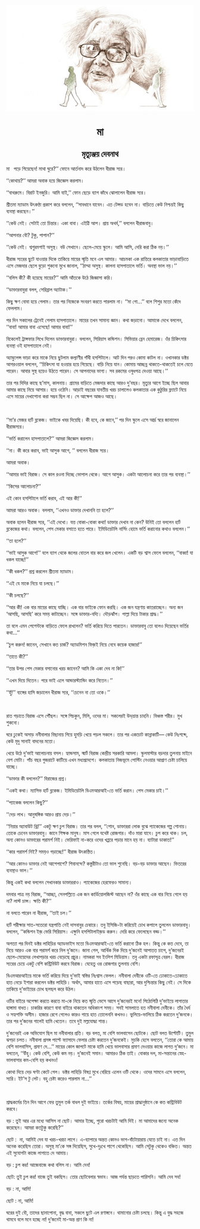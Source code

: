 <div align=center> <img src="./../../metadata/images/rabibasariya/মা.jpg" align="center" ></div>
<h1 align=center>মা</h1>
<h2 align=center>মৃত্যুঞ্জয় দেবনাথ</h2>
<div><p>&#x9AE;&#x9BE; &#x2002;&#x9AA;&#x9DC;&#x9C7; &#x997;&#x9BF;&#x9DF;&#x9C7;&#x99B;&#x9C7;&#x9A8;! &#x9AE;&#x9BE;&#x9A5;&#x9BE; &#x998;&#x9C1;&#x9B0;&#x9C7;?&#x2019;&#x2019; &#x9AB;&#x9CB;&#x9A8;&#x9C7; &#x986;&#x9B0;&#x9CD;&#x9A4;&#x9A8;&#x9BE;&#x9A6; &#x995;&#x9B0;&#x9C7; &#x989;&#x9A0;&#x9B2;&#x9C7;&#x9A8; &#x9A7;&#x9C0;&#x9B0;&#x9BE;&#x99C; &#x9B8;&#x9CD;&#x9AF;&#x9B0;&#x964;&#xA0;</p><p>&#x2018;&#x2018;&#x995;&#x9CB;&#x9A5;&#x9BE;&#x9DF;?&#x2019;&#x2019; &#x986;&#x9AE;&#x9B0;&#x9BE; &#x985;&#x9AC;&#x9BE;&#x995; &#x9B9;&#x9DF;&#x9C7; &#x99C;&#x9BF;&#x99C;&#x9CD;&#x99E;&#x9C7;&#x9B8; &#x995;&#x9B0;&#x9B2;&#x9BE;&#x9AE;&#x964;</p><p>&#x2018;&#x2018;&#x9AC;&#x9BE;&#x9A5;&#x9B0;&#x9C1;&#x9AE;&#x9C7;&#x964; &#x9AC;&#x9BF;&#x9B0;&#x9BE;&#x99F; &#x987;&#x9A8;&#x99C;&#x9C1;&#x9B0;&#x9BF;&#x964; &#x986;&#x9AE;&#x9BF; &#x9AF;&#x9BE;&#x987;,&#x2019;&#x2019; &#x9AB;&#x9CB;&#x9A8; &#x99B;&#x9C7;&#x9DC;&#x9C7; &#x9AC;&#x9CD;&#x9AF;&#x9BE;&#x997; &#x995;&#x9BE;&#x981;&#x9A7;&#x9C7; &#x99D;&#x9CB;&#x9B2;&#x9BE;&#x9B2;&#x9C7;&#x9A8; &#x9A7;&#x9C0;&#x9B0;&#x9BE;&#x99C; &#x9B8;&#x9CD;&#x9AF;&#x9B0;&#x964;&#xA0; &#xA0;</p><p>&#x9B6;&#x9CD;&#x9B0;&#x9C0;&#x9A4;&#x9AE;&#x9BE; &#x9AE;&#x9CD;&#x9AF;&#x9BE;&#x9A1;&#x9BE;&#x9AE; &#x989;&#x9CE;&#x995;&#x9A3;&#x9CD;&#x9A0;&#x9BE; &#x9AA;&#x9CD;&#x9B0;&#x995;&#x9BE;&#x9B6; &#x995;&#x9B0;&#x9C7; &#x9AC;&#x9B2;&#x9B2;&#x9C7;&#x9A8;, &#x2018;&#x2018;&#x9B8;&#x9BE;&#x9AC;&#x9A7;&#x9BE;&#x9A8;&#x9C7; &#x9AF;&#x9BE;&#x9AC;&#x9C7;&#x9A8;&#x964; &#x98F;&#x9A4; &#x99F;&#x9C7;&#x9A8;&#x9CD;&#x9B8;&#x9A1; &#x9B9;&#x9AC;&#x9C7;&#x9A8; &#x9A8;&#x9BE;&#x964; &#x9AC;&#x9BE;&#x9DC;&#x9BF;&#x9A4;&#x9C7; &#x995;&#x9C7;&#x989; &#x9A8;&#x9BF;&#x9B6;&#x9CD;&#x99A;&#x9DF;&#x987; &#x995;&#x9BF;&#x99B;&#x9C1; &#x9AC;&#x9CD;&#x9AF;&#x9AC;&#x9B8;&#x9CD;&#x9A5;&#x9BE; &#x995;&#x9B0;&#x99B;&#x9C7;&#x9A8;&#x964;&#x2019;&#x2019;</p><p>&#x2018;&#x2018;&#x995;&#x9C7;&#x989; &#x9A8;&#x9C7;&#x987;&#x964; &#x9B8;&#x9C7;&#x99F;&#x9BE;&#x987; &#x9A4;&#x9CB; &#x99A;&#x9BF;&#x9A8;&#x9CD;&#x9A4;&#x9BE;&#x9B0;&#x964; &#x98F;&#x995;&#x9BE; &#x9AC;&#x9BE;&#x9AC;&#x9BE;&#x964; &#x98F;&#x987;&#x99F;&#x9CD;&#x99F;&#x9BF; &#x986;&#x9AA;&#x964; &#x9AA;&#x9CD;&#x9B0;&#x9BE;&#x9DF; &#x985;&#x9A5;&#x9B0;&#x9CD;&#x9AC;,&#x2019;&#x2019; &#x9AC;&#x9B2;&#x9B2;&#x9C7;&#x9A8; &#x9A7;&#x9C0;&#x9B0;&#x9BE;&#x99C;&#x9AC;&#x9BE;&#x9AC;&#x9C1;&#x964;&#xA0;</p><p>&#x2018;&#x2018;&#x986;&#x9AA;&#x9A8;&#x9BE;&#x9B0; &#x9AC;&#x9CC;? &#x99F;&#x9C1;&#x995;&#x9C1;, &#x9AA;&#x9BE;&#x9AA;&#x9BE;&#x9A8;?&#x2019;&#x2019;</p><p>&#x2018;&#x2018;&#x995;&#x9C7;&#x989; &#x9A8;&#x9C7;&#x987;&#x964; &#x9B6;&#x9CD;&#x9AC;&#x9B6;&#x9C1;&#x9B0;&#x9AE;&#x9B6;&#x9BE;&#x987; &#x985;&#x9B8;&#x9C1;&#x9B8;&#x9CD;&#x9A5;&#x964; &#x9AC;&#x989; &#x9B8;&#x9C7;&#x996;&#x9BE;&#x9A8;&#x9C7;&#x964; &#x99B;&#x9C7;&#x9B2;&#x9C7;-&#x9AE;&#x9C7;&#x9DF;&#x9C7; &#x9B8;&#x9CD;&#x995;&#x9C1;&#x9B2;&#x9C7;&#x964; &#x986;&#x9AE;&#x9BF; &#x986;&#x9B8;&#x9BF;, &#x9A6;&#x9C7;&#x9B0;&#x9BF; &#x995;&#x9B0;&#x9BE; &#x9A0;&#x9BF;&#x995; &#x9A8;&#x9DF;&#x964;&#x2019;&#x2019;&#xA0;&#xA0;</p><p>&#x9A7;&#x9C0;&#x9B0;&#x9BE;&#x99C; &#x9B8;&#x9CD;&#x9AF;&#x9B0;&#x9C7;&#x9B0; &#x99B;&#x9C1;&#x99F;&#x9C7; &#x9AF;&#x9BE;&#x993;&#x9DF;&#x9BE;&#x9B0; &#x9A6;&#x9BF;&#x995;&#x9C7; &#x9A4;&#x9BE;&#x995;&#x9BF;&#x9DF;&#x9C7; &#x9AE;&#x9BE;&#x9DF;&#x9C7;&#x9B0; &#x9B8;&#x9CD;&#x9AE;&#x9C3;&#x9A4;&#x9BF; &#x9AE;&#x9A8;&#x9C7; &#x98F;&#x9B2; &#x986;&#x9AE;&#x9BE;&#x9B0;&#x964; &#x986;&#x99A;&#x9AE;&#x995;&#x9BE; &#x98F;&#x995; &#x9B0;&#x9BE;&#x9A4;&#x9CD;&#x9A4;&#x9BF;&#x9B0;&#x9C7; &#x995;&#x9B2;&#x995;&#x9BE;&#x9A4;&#x9BE;&#x9B0; &#x9AD;&#x9BE;&#x9DC;&#x9BE;&#x9AC;&#x9BE;&#x9DC;&#x9BF;&#x9A4;&#x9C7; &#x98F;&#x9B8;&#x9C7; &#x9AE;&#x9C7;&#x99C;&#x9A6;&#x9BE;&#x9B0; &#x99B;&#x9C7;&#x9B2;&#x9C7; &#x9AC;&#x9C1;&#x9DC;&#x9CB; &#x9B6;&#x9C1;&#x995;&#x9A8;&#x9CB; &#x9AE;&#x9C1;&#x996;&#x9C7; &#x99C;&#x9BE;&#x9A8;&#x9BE;&#x9B2;, &#x2018;&#x2018;&#x9A0;&#x9BE;&#x9AE;&#x9CD;&#x9AE;&#x9BE; &#x985;&#x9B8;&#x9C1;&#x9B8;&#x9CD;&#x9A5;&#x964; &#x995;&#x9BE;&#x9B2;&#x9A8;&#x9BE; &#x9B9;&#x9BE;&#x9B8;&#x9AA;&#x9BE;&#x9A4;&#x9BE;&#x9B2;&#x9C7; &#x9AD;&#x9B0;&#x9CD;&#x9A4;&#x9BF;&#x964; &#x985;&#x9AC;&#x9B8;&#x9CD;&#x9A5;&#x9BE; &#x9AD;&#x9BE;&#x9B2; &#x9A8;&#x9DF;&#x964;&#x2019;&#x2019;&#xA0;</p><p>&#x2018;&#x2018;&#x9AC;&#x9B2;&#x9BF;&#x9B8; &#x995;&#x9C0;? &#x995;&#x9C0; &#x9B9;&#x9DF;&#x9C7;&#x99B;&#x9C7; &#x9AE;&#x9BE;&#x9DF;&#x9C7;&#x9B0;?&#x2019;&#x2019; &#x986;&#x9AE;&#x9BF; &#x986;&#x981;&#x9A4;&#x995;&#x9C7; &#x989;&#x9A0;&#x9C7; &#x99C;&#x9BF;&#x99C;&#x9CD;&#x99E;&#x9BE;&#x9B8;&#x9BE; &#x995;&#x9B0;&#x9BF;&#x964;</p><p>&#x2018;&#x2018;&#x9A1;&#x9BE;&#x995;&#x9CD;&#x9A4;&#x9BE;&#x9B0;&#x9AC;&#x9BE;&#x9AC;&#x9C1;&#x9B0;&#x9BE; &#x9AC;&#x9B2;&#x9B2;, &#x9B8;&#x9C7;&#x9B0;&#x9BF;&#x9AC;&#x9CD;&#x9B0;&#x9BE;&#x9B2; &#x985;&#x9CD;&#x9AF;&#x9BE;&#x99F;&#x9BE;&#x995;&#x964;&#x2019;&#x2019;</p><p>&#x995;&#x9BF;&#x99B;&#x9C1; &#x995;&#x9CD;&#x9B7;&#x9A3; &#x9AC;&#x9CB;&#x9AC;&#x9BE; &#x9B9;&#x9DF;&#x9C7; &#x997;&#x9C7;&#x9B2;&#x9BE;&#x9AE;&#x964; &#x9A4;&#x9BE;&#x9B0; &#x9AA;&#x9B0; &#x9A8;&#x9BF;&#x99C;&#x9C7;&#x995;&#x9C7; &#x9B8;&#x982;&#x9AC;&#x9B0;&#x9A3; &#x995;&#x9B0;&#x9A4;&#x9C7; &#x9AA;&#x9BE;&#x9B0;&#x9B2;&#x9BE;&#x9AE; &#x9A8;&#x9BE;&#x964; &#x2018;&#x2018;&#x9AE;&#x9BE; &#x997;&#x9CB;...&#x2019;&#x2019; &#x9AC;&#x9B2;&#x9C7; &#x9B6;&#x9BF;&#x9B6;&#x9C1;&#x9B0; &#x9AE;&#x9A4;&#x9CB; &#x995;&#x9C7;&#x981;&#x9A6;&#x9C7; &#x9AB;&#x9C7;&#x9B2;&#x9B2;&#x9BE;&#x9AE;&#x964;</p><p>&#x9AA;&#x9B0; &#x9A6;&#x9BF;&#x9A8; &#x9B8;&#x995;&#x9BE;&#x9B2;&#x9C7;&#x9B0; &#x99F;&#x9CD;&#x9B0;&#x9C7;&#x9A8;&#x9C7;&#x987; &#x997;&#x9C7;&#x9B2;&#x9BE;&#x9AE; &#x9B9;&#x9BE;&#x9B8;&#x9AA;&#x9BE;&#x9A4;&#x9BE;&#x9B2;&#x9C7;&#x964; &#x9AE;&#x9BE;&#x9DF;&#x9C7;&#x9B0; &#x9A4;&#x996;&#x9A8; &#x9B8;&#x9BE;&#x9AE;&#x9BE;&#x9A8;&#x9CD;&#x9AF; &#x99C;&#x9CD;&#x99E;&#x9BE;&#x9A8;&#x964; &#x995;&#x9A5;&#x9BE; &#x99C;&#x9DC;&#x9BE;&#x9A8;&#x9CB;&#x964; &#x986;&#x9AE;&#x9BE;&#x995;&#x9C7; &#x9A6;&#x9C7;&#x996;&#x9C7; &#x9AC;&#x9B2;&#x9B2;&#x9C7;&#x9A8;, &#x2018;&#x2018;&#x9AC;&#x9BE;&#x9AC;&#x9BE;! &#x986;&#x9AE;&#x9BE;&#x9B0; &#x9AC;&#x9BE;&#x9AC;&#x9BE; &#x98F;&#x9B8;&#x9C7;&#x99B;&#x9C7;! &#x986;&#x9AE;&#x9BE;&#x9B0; &#x9AC;&#x9BE;&#x9AC;&#x9BE;!&#x2019;&#x2019;&#xA0;</p><p>&#x9AC;&#x9BF;&#x995;&#x9C7;&#x9B2;&#x9C7;&#x987; &#x99F;&#x9CD;&#x9B0;&#x9BE;&#x9A8;&#x9CD;&#x9B8;&#x9AB;&#x9BE;&#x9B0; &#x9B2;&#x9BF;&#x996;&#x9C7; &#x9A6;&#x9BF;&#x9B2;&#x9C7;&#x9A8; &#x9A1;&#x9BE;&#x995;&#x9CD;&#x9A4;&#x9BE;&#x9B0;&#x9AC;&#x9BE;&#x9AC;&#x9C1;&#x9B0;&#x9BE;&#x964; &#x9AC;&#x9B2;&#x9B2;&#x9C7;&#x9A8;, &#x9B8;&#x9BF;&#x9B0;&#x9BF;&#x9DF;&#x9BE;&#x9B8; &#x995;&#x9A8;&#x9CD;&#x9A1;&#x9BF;&#x9B6;&#x9A8;&#x964; &#x9B8;&#x9BF;&#x9AD;&#x9BF;&#x9DF;&#x9BE;&#x9B0; &#x9AC;&#x9CD;&#x9B0;&#x9C7;&#x9A8; &#x9B9;&#x9C7;&#x9AE;&#x9BE;&#x9B0;&#x9C7;&#x99C;&#x964; &#x993;&#x981;&#x9B0; &#x99A;&#x9BF;&#x995;&#x9BF;&#x9CE;&#x9B8;&#x9BE;&#x9B0; &#x9AC;&#x9CD;&#x9AF;&#x9AC;&#x9B8;&#x9CD;&#x9A5;&#x9BE; &#x993;&#x987; &#x9B9;&#x9BE;&#x9B8;&#x9AA;&#x9BE;&#x9A4;&#x9BE;&#x9B2;&#x9C7; &#x9A8;&#x9C7;&#x987;&#x964;&#xA0;</p><p>&#x985;&#x9CD;&#x9AF;&#x9BE;&#x9AE;&#x9CD;&#x9AC;&#x9C1;&#x9B2;&#x9C7;&#x9A8;&#x9CD;&#x9B8; &#x9AD;&#x9BE;&#x9DC;&#x9BE; &#x995;&#x9B0;&#x9C7; &#x9AE;&#x9BE;&#x995;&#x9C7; &#x9A8;&#x9BF;&#x9DF;&#x9C7; &#x99B;&#x9C1;&#x99F;&#x9B2;&#x9BE;&#x9AE; &#x995;&#x9B2;&#x9CD;&#x9AF;&#x9BE;&#x9A3;&#x9C0;&#x9B0; &#x997;&#x9BE;&#x981;&#x9A7;&#x9C0; &#x9B9;&#x9B8;&#x9AA;&#x9BF;&#x99F;&#x9BE;&#x9B2;&#x9C7;&#x964; &#x986;&#x99F; &#x9A6;&#x9BF;&#x9A8; &#x9AA;&#x9B0;&#x993; &#x995;&#x9CB;&#x9AE;&#x9BE; &#x995;&#x9BE;&#x99F;&#x9B2; &#x9A8;&#x9BE;&#x964; &#x993;&#x996;&#x9BE;&#x9A8;&#x995;&#x9BE;&#x9B0; &#x9A1;&#x995;&#x9CD;&#x99F;&#x9B0; &#x986;&#x997;&#x9B0;&#x993;&#x9DF;&#x9BE;&#x9B2; &#x9AC;&#x9B2;&#x9B2;&#x9C7;&#x9A8;, &#x2018;&#x2018;&#x99A;&#x9BF;&#x995;&#x9BF;&#x9CE;&#x9B8;&#x9BE; &#x9AF;&#x9BE; &#x9B9;&#x993;&#x9DF;&#x9BE;&#x9B0; &#x9B9;&#x9DF;&#x9C7; &#x997;&#x9BF;&#x9DF;&#x9C7;&#x99B;&#x9C7;&#x964; &#x9AC;&#x9BE;&#x9DC;&#x9BF; &#x9A8;&#x9BF;&#x9DF;&#x9C7; &#x9AF;&#x9BE;&#x9A8;&#x964; &#x995;&#x9CB;&#x9AE;&#x9BE;&#x9DF; &#x986;&#x99A;&#x9CD;&#x99B;&#x9A8;&#x9CD;&#x9A8; &#x9A5;&#x9BE;&#x995;&#x9A4;&#x9C7;-&#x9A5;&#x9BE;&#x995;&#x9A4;&#x9C7;&#x987; &#x99A;&#x9B2;&#x9C7; &#x9AF;&#x9C7;&#x9A4;&#x9C7; &#x9AA;&#x9BE;&#x9B0;&#x9C7;&#x9A8;&#x964; &#x986;&#x9AC;&#x9BE;&#x9B0; &#x9B8;&#x9C1;&#x9B8;&#x9CD;&#x9A5; &#x9B9;&#x9DF;&#x9C7;&#x993; &#x989;&#x9A0;&#x9A4;&#x9C7; &#x9AA;&#x9BE;&#x9B0;&#x9C7;&#x9A8;&#x964; &#x9B8;&#x9C7; &#x986;&#x9AA;&#x9A8;&#x9BE;&#x9A6;&#x9C7;&#x9B0; &#x9AD;&#x9BE;&#x997;&#x9CD;&#x9AF;&#x964; &#x9B8;&#x9AC; &#x9B0;&#x995;&#x9AE;&#x9C7;&#x9B0; &#x993;&#x9B7;&#x9C1;&#x9A7;&#x9AA;&#x9A4;&#x9CD;&#x9B0; &#x9A6;&#x9C7;&#x993;&#x9DF;&#x9BE; &#x986;&#x99B;&#x9C7;&#x964;&#x2019;&#x2019;</p><p>&#x9A4;&#x9BE;&#x9B0; &#x9AA;&#x9B0; &#x9A6;&#x9BF;&#x9A6;&#x9BF;&#x9B0; &#x995;&#x9BE;&#x99B;&#x9C7; &#x99B;&#x2019;&#x9AE;&#x9BE;&#x9B8;, &#x995;&#x9BE;&#x9B2;&#x9A8;&#x9BE;&#x9DF;&#x964; &#x997;&#x9CD;&#x9B0;&#x9BE;&#x9AE;&#x9C7;&#x9B0; &#x9AC;&#x9BE;&#x9DC;&#x9BF;&#x9A4;&#x9C7; &#x9AE;&#x9C7;&#x99C;&#x9A6;&#x9BE;&#x9B0; &#x995;&#x9BE;&#x99B;&#x9C7; &#x986;&#x9B0;&#x993; &#x9A6;&#x9C1;&#x2019;&#x9AC;&#x99B;&#x9B0;&#x964; &#x9AE;&#x9C3;&#x9A4;&#x9CD;&#x9AF;&#x9C1;&#x9B0; &#x986;&#x997;&#x9C7; &#x987;&#x99A;&#x9CD;&#x99B;&#x9C7; &#x99B;&#x9BF;&#x9B2; &#x986;&#x9AC;&#x9BE;&#x9B0; &#x986;&#x9AE;&#x9BE;&#x9B0; &#x995;&#x9BE;&#x99B;&#x9C7; &#x9A8;&#x9BF;&#x9DF;&#x9C7; &#x986;&#x9B8;&#x9BE;&#x9B0;&#x964; &#x9B9;&#x9DF;&#x9C7; &#x993;&#x9A0;&#x9C7;&#x9A8;&#x9BF;&#x964; &#x986;&#x9DC;&#x9BE;&#x987; &#x9AC;&#x99B;&#x9B0;&#x9C7;&#x9B0; &#x9AF;&#x9BE;&#x9AC;&#x9A4;&#x9C0;&#x9DF; &#x996;&#x9B0;&#x99A; &#x99A;&#x9BE;&#x9B2;&#x9BE;&#x9B2;&#x9C7;&#x993; &#x995;&#x9B2;&#x995;&#x9BE;&#x9A4;&#x9BE;&#x9B0; &#x98F;&#x995; &#x995;&#x9C1;&#x9A0;&#x9C1;&#x9B0;&#x9BF;&#x9B0; &#x9AB;&#x9CD;&#x9B2;&#x9CD;&#x9AF;&#x9BE;&#x99F;&#x9C7; &#x9A8;&#x9BF;&#x9DF;&#x9C7; &#x98F;&#x9B8;&#x9C7; &#x9AE;&#x9BE;&#x9DF;&#x9C7;&#x9B0; &#x9A6;&#x9C7;&#x996;&#x9BE;&#x9B6;&#x9CB;&#x9A8;&#x9BE; &#x995;&#x9B0;&#x9BE; &#x9B8;&#x9AE;&#x9CD;&#x9AD;&#x9AC; &#x99B;&#x9BF;&#x9B2; &#x9A8;&#x9BE;&#x964; &#x9B8;&#x9C7; &#x986;&#x995;&#x9CD;&#x9B7;&#x9C7;&#x9AA; &#x986;&#x99C;&#x993; &#x986;&#x99B;&#x9C7;&#x964;</p><p>&#xA0;</p><p>&#x2018;&#x2018;&#x9AE;&#x9BE;&#x2019;&#x9B0; &#x9AE;&#x9C7;&#x99C;&#x9B0; &#x9B9;&#x9BE;&#x9B0;&#x9CD;&#x99F; &#x9AC;&#x9CD;&#x9B2;&#x995;&#x9C7;&#x99C;&#x964; &#x9AD;&#x9BE;&#x987;&#x995;&#x9C7; &#x996;&#x9AC;&#x9B0; &#x9A6;&#x9BF;&#x9DF;&#x9C7;&#x99B;&#x9BF;&#x964; &#x995;&#x9C0; &#x9B9;&#x9AC;&#x9C7;, &#x995;&#x9C7; &#x99C;&#x9BE;&#x9A8;&#x9C7;,&#x2019;&#x2019; &#x9AA;&#x9B0; &#x9A6;&#x9BF;&#x9A8; &#x9B8;&#x9CD;&#x995;&#x9C1;&#x9B2;&#x9C7; &#x98F;&#x9B8;&#x9C7; &#x986;&#x9B0;&#x9CD;&#x9A6;&#x9CD;&#x9B0; &#x9B8;&#x9CD;&#x9AC;&#x9B0;&#x9C7; &#x99C;&#x9BE;&#x9A8;&#x9BE;&#x9B2;&#x9C7;&#x9A8; &#x9A7;&#x9C0;&#x9B0;&#x9BE;&#x99C;&#x9B8;&#x9CD;&#x9AF;&#x9B0;&#x964;</p><p>&#x2018;&#x2018;&#x9AD;&#x9B0;&#x9CD;&#x9A4;&#x9BF; &#x995;&#x9B0;&#x9BE;&#x9B2;&#x9C7;&#x9A8; &#x9B9;&#x9BE;&#x9B8;&#x9AA;&#x9BE;&#x9A4;&#x9BE;&#x9B2;&#x9C7;?&#x2019;&#x2019; &#x986;&#x9AE;&#x9B0;&#x9BE; &#x99C;&#x9BF;&#x99C;&#x9CD;&#x99E;&#x9C7;&#x9B8; &#x995;&#x9B0;&#x9B2;&#x9BE;&#x9AE;&#x964;</p><p>&#x2018;&#x2018;&#x9A8;&#x9BE;&#x964; &#x995;&#x9C0; &#x995;&#x9B0;&#x9C7; &#x995;&#x9B0;&#x9BE;&#x9AC;, &#x9AD;&#x9BE;&#x987; &#x986;&#x9B8;&#x9C1;&#x995; &#x986;&#x997;&#x9C7;, &#x2019;&#x2019; &#x9AC;&#x9B2;&#x9B2;&#x9C7;&#x9A8; &#x9A7;&#x9C0;&#x9B0;&#x9BE;&#x99C; &#x9B8;&#x9CD;&#x9AF;&#x9B0;&#x964;</p><p>&#x986;&#x9AE;&#x9B0;&#x9BE; &#x985;&#x9AC;&#x9BE;&#x995;&#x964;&#xA0;</p><p>&#x2018;&#x2018;&#x986;&#x9AE;&#x9BE;&#x9B0; &#x9AD;&#x9BE;&#x987; &#x9AC;&#x9BF;&#x9B0;&#x9BE;&#x99C;&#x964; &#x9B8;&#x9C7; &#x995;&#x9BE;&#x9B2; &#x9B0;&#x993;&#x9A8;&#x9BE; &#x9A6;&#x9BF;&#x99A;&#x9CD;&#x99B;&#x9C7; &#x9AD;&#x9CB;&#x9AA;&#x9BE;&#x9B2; &#x9A5;&#x9C7;&#x995;&#x9C7;&#x964; &#x986;&#x997;&#x9C7; &#x986;&#x9B8;&#x9C1;&#x995;&#x964; &#x98F;&#x995;&#x99F;&#x9BE; &#x986;&#x9B2;&#x9CB;&#x99A;&#x9A8;&#x9BE; &#x995;&#x9B0;&#x9C7; &#x9A4;&#x9BE;&#x9B0; &#x9AA;&#x9B0; &#x9AC;&#x9CD;&#x9AF;&#x9AC;&#x9B8;&#x9CD;&#x9A5;&#x9BE;&#x964;&#x2019;&#x2019;</p><p>&#x2018;&#x2018;&#x995;&#x9BF;&#x9B8;&#x9C7;&#x9B0; &#x986;&#x9B2;&#x9CB;&#x99A;&#x9A8;&#x9BE;?&#x2019;&#x2019;</p><p>&#x98F;&#x987; &#x995;&#x9CB;&#x9A8; &#x9B9;&#x9B8;&#x9AA;&#x9BF;&#x99F;&#x9BE;&#x9B2;&#x9C7; &#x9AD;&#x9B0;&#x9CD;&#x9A4;&#x9BF; &#x995;&#x9B0;&#x9BE;&#x9AC;, &#x98F;&#x987; &#x986;&#x9B0; &#x995;&#x9C0;!&#x2019;&#x2019;</p><p>&#x986;&#x9AE;&#x9B0;&#x9BE; &#x986;&#x9B0;&#x993; &#x985;&#x9AC;&#x9BE;&#x995;&#x964; &#x9AC;&#x9B2;&#x9B2;&#x9BE;&#x9AE;, &#x2018;&#x2018;&#x98F;&#x996;&#x9A8;&#x993; &#x9A1;&#x9BE;&#x995;&#x9CD;&#x9A4;&#x9BE;&#x9B0; &#x9A6;&#x9C7;&#x996;&#x9BE;&#x9A8;&#x9A8;&#x9BF; &#x9A4;&#x9BE; &#x9B9;&#x9B2;&#x9C7;?&#x2019;&#x2019;</p><p>&#x985;&#x9AC;&#x9BE;&#x995; &#x9B9;&#x9B2;&#x9C7;&#x9A8; &#x9A7;&#x9C0;&#x9B0;&#x9BE;&#x99C; &#x9B8;&#x9CD;&#x9AF;&#x9B0;, &#x2018;&#x2018;&#x98F;&#x987; &#x9A6;&#x9C7;&#x996;&#x9CB;&#x964; &#x9AF;&#x9A4;&#x9CD;&#x9A4; &#x9AC;&#x9CB;&#x995;&#x9BE;-&#x9AC;&#x9CB;&#x995;&#x9BE; &#x995;&#x9A5;&#x9BE;! &#x9A1;&#x9BE;&#x995;&#x9CD;&#x9A4;&#x9BE;&#x9B0; &#x9A6;&#x9C7;&#x996;&#x9BE;&#x9AC; &#x9A8;&#x9BE; &#x995;&#x9C7;&#x9A8;? &#x989;&#x9A8;&#x9BF;&#x987; &#x9A4;&#x9CB; &#x9AC;&#x9B2;&#x9B2;&#x9C7;&#x9A8; &#x9B9;&#x9BE;&#x9B0;&#x9CD;&#x99F; &#x9AC;&#x9CD;&#x9B2;&#x995;&#x9C7;&#x99C;&#x9C7;&#x9B0; &#x995;&#x9A5;&#x9BE;&#x964; &#x9AC;&#x9B2;&#x9B2;&#x9C7;&#x9A8;, &#x9AA;&#x9C7;&#x9B8; &#x9AE;&#x9C7;&#x995;&#x9BE;&#x9B0; &#x9AC;&#x9B8;&#x9BE;&#x9A4;&#x9C7; &#x9B9;&#x9A4;&#x9C7; &#x9AA;&#x9BE;&#x9B0;&#x9C7;&#x964; &#x987;&#x9AE;&#x9BF;&#x9A1;&#x9BF;&#x9DF;&#x9C7;&#x99F;&#x9B2;&#x9BF; &#x9A8;&#x9BE;&#x9B0;&#x9CD;&#x9B8;&#x9BF;&#x982; &#x9B9;&#x9CB;&#x9AE;&#x9C7; &#x9AD;&#x9B0;&#x9CD;&#x9A4;&#x9BF; &#x995;&#x9B0;&#x9BE;&#x9A8;&#x9CB;&#x9B0; &#x995;&#x9A5;&#x9BE;&#x993; &#x9AC;&#x9B2;&#x9B2;&#x9C7;&#x9A8;&#x964;&#x2019;&#x2019;&#xA0;</p><p>&#x2018;&#x2018;&#x9A4;&#x9BE; &#x9B9;&#x9B2;&#x9C7;?&#x2019;&#x2019;</p><p>&#x2018;&#x2018;&#x9AD;&#x9BE;&#x987; &#x986;&#x9B8;&#x9C1;&#x995; &#x986;&#x997;&#x9C7;!&#x2019;&#x2019; &#x9AC;&#x9B2;&#x9C7; &#x9AC;&#x9CD;&#x9AF;&#x9BE;&#x997; &#x9A5;&#x9C7;&#x995;&#x9C7; &#x99C;&#x9B2;&#x9C7;&#x9B0; &#x9AC;&#x9CB;&#x9A4;&#x9B2; &#x9AC;&#x9BE;&#x9B0; &#x995;&#x9B0;&#x9C7; &#x99C;&#x9B2; &#x996;&#x9C7;&#x9B2;&#x9C7;&#x9A8;&#x964; &#x98F;&#x995;&#x99F;&#x9BF; &#x9AC;&#x9DC; &#x9B6;&#x9CD;&#x9AC;&#x9BE;&#x9B8; &#x9AB;&#x9C7;&#x9B2;&#x9C7; &#x9AC;&#x9B2;&#x9B2;&#x9C7;&#x9A8;, &#x2018;&#x2018;&#x9AC;&#x9BE;&#x9AC;&#x9CD;&#x9AC;&#x9BE;! &#x9AF;&#x9BE; &#x9A7;&#x995;&#x9B2; &#x9AF;&#x9BE;&#x99A;&#x9CD;&#x99B;&#x9C7;!&#x2019;&#x2019;&#xA0;</p><p>&#x2018;&#x2018;&#x995;&#x9C0; &#x9A7;&#x995;&#x9B2;?&#x2019;&#x2019; &#x9AA;&#x9CD;&#x9B0;&#x9B6;&#x9CD;&#x9A8; &#x995;&#x9B0;&#x9B2;&#x9C7;&#x9A8; &#x9B6;&#x9CD;&#x9B0;&#x9C0;&#x9A4;&#x9AE;&#x9BE; &#x9AE;&#x9CD;&#x9AF;&#x9BE;&#x9A1;&#x9BE;&#x9AE;&#x964;&#xA0;</p><p>&#x2018;&#x2018;&#x98F;&#x987; &#x9AF;&#x9C7; &#x9AE;&#x9BE;&#x995;&#x9C7; &#x9A8;&#x9BF;&#x9DF;&#x9C7; &#x9AF;&#x9BE; &#x99A;&#x9B2;&#x99B;&#x9C7;&#x964;&#x2019;&#x2019;&#xA0;</p><p>&#x2018;&#x2018;&#x995;&#x9C0; &#x99A;&#x9B2;&#x99B;&#x9C7;?&#x2019;&#x2019;&#xA0;</p><p>&#x2018;&#x2018;&#x986;&#x9B0; &#x995;&#x9C0;! &#x98F;&#x995; &#x9AC;&#x9BE;&#x9B0; &#x9AE;&#x9BE;&#x9DF;&#x9C7;&#x9B0; &#x995;&#x9BE;&#x99B;&#x9C7; &#x9AF;&#x9BE;&#x99A;&#x9CD;&#x99B;&#x9BF;&#x964; &#x98F;&#x995; &#x9AC;&#x9BE;&#x9B0; &#x9AD;&#x9BE;&#x987;&#x995;&#x9C7; &#x9AB;&#x9CB;&#x9A8; &#x995;&#x9B0;&#x99B;&#x9BF;&#x964; &#x98F;&#x995; &#x99C;&#x9A8; &#x9AF;&#x9A8;&#x9CD;&#x9A4;&#x9CD;&#x9B0;&#x9A3;&#x9BE;&#x9DF; &#x995;&#x9BE;&#x9A4;&#x9B0;&#x9BE;&#x99A;&#x9CD;&#x99B;&#x9C7;&#x9A8;&#x964; &#x985;&#x9A8;&#x9CD;&#x9AF; &#x99C;&#x9A8; &#x2018;&#x986;&#x9B8;&#x99B;&#x9BF;, &#x986;&#x9B8;&#x99B;&#x9BF;&#x2019; &#x995;&#x9B0;&#x9C7; &#x9B8;&#x9AE;&#x9DF; &#x995;&#x9BE;&#x99F;&#x9BE;&#x99A;&#x9CD;&#x99B;&#x9C7;&#x9A8;&#x964; &#x9B8;&#x999;&#x9CD;&#x997;&#x9C7; &#x9A1;&#x9BE;&#x995;&#x9CD;&#x9A4;&#x9BE;&#x9B0;-&#x9AC;&#x9A6;&#x9CD;&#x9AF;&#x9BF;&#x964; &#x9A6;&#x9CC;&#x9DC;&#x99D;&#x9BE;&#x981;&#x9AA;&#x964; &#x9AA;&#x9BE;&#x9B2;&#x9CD;&#x9B2;&#x9BE; &#x9A6;&#x9BF;&#x9DF;&#x9C7; &#x99F;&#x9BE;&#x995;&#x9BE;&#x9B0; &#x9B6;&#x9CD;&#x9B0;&#x9BE;&#x9A6;&#x9CD;&#x9A7;&#x964;&#x2019;&#x2019;&#xA0;</p><p>&#x9A4;&#x9BE; &#x9AC;&#x9B2;&#x9C7; &#x98F;&#x9AE;&#x9A8; &#x9AA;&#x9C7;&#x9B6;&#x9C7;&#x9A8;&#x9CD;&#x99F;&#x995;&#x9C7; &#x9AC;&#x9BE;&#x9DC;&#x9BF;&#x9A4;&#x9C7; &#x9AB;&#x9C7;&#x9B2;&#x9C7; &#x9B0;&#x9BE;&#x996;&#x9B2;&#x9C7;&#x9A8;? &#x9AD;&#x9B0;&#x9CD;&#x9A4;&#x9BF; &#x995;&#x9B0;&#x9BF;&#x9DF;&#x9C7; &#x9A6;&#x9BF;&#x9A4;&#x9C7; &#x9AA;&#x9BE;&#x9B0;&#x9A4;&#x9C7;&#x9A8;&#x964; &#x9A1;&#x9BE;&#x995;&#x9CD;&#x9A4;&#x9BE;&#x9B0;&#x9AC;&#x9BE;&#x9AC;&#x9C1; &#x9A4;&#x9CB; &#x9AC;&#x9B2;&#x9C7;&#x993; &#x9A6;&#x9BF;&#x9DF;&#x9C7;&#x99B;&#x9C7;&#x9A8; &#x9AD;&#x9B0;&#x9CD;&#x9A4;&#x9BF;&#x9B0; &#x995;&#x9A5;&#x9BE;...&#x2019;&#x2019;&#xA0;</p><p>&#x2018;&#x2018;&#x99A;&#x9C1;&#x9AA; &#x995;&#x9B0;&#x9C1;&#x9A8;! &#x99C;&#x9BE;&#x9A8;&#x9C7;&#x9A8;, &#x9B8;&#x9C7;&#x996;&#x9BE;&#x9A8;&#x9C7; &#x995;&#x9A4; &#x99A;&#x9BE;&#x9B0;&#x9CD;&#x99C;? &#x985;&#x9CD;&#x9AF;&#x9BE;&#x9A1;&#x9AE;&#x9BF;&#x9B6;&#x9A8; &#x9AB;&#x9BF;&#x99C;&#x9BC;&#x987; &#x9A8;&#x9BF;&#x9DF;&#x9C7; &#x9A8;&#x9C7;&#x9AC;&#x9C7; &#x995;&#x9DF;&#x9C7;&#x995; &#x9B9;&#x9BE;&#x99C;&#x9BE;&#x9B0;!&#x2019;&#x2019;</p><p>&#x2018;&#x2018;&#x9A4;&#x9BE;&#x9A4;&#x9C7; &#x995;&#x9C0;?&#x2019;&#x2019;</p><p>&#x2018;&#x2018;&#x9A4;&#x9BE;&#x9B0; &#x989;&#x9AA;&#x9B0; &#x9AA;&#x9C7;&#x9B8; &#x9AE;&#x9C7;&#x995;&#x9BE;&#x9B0; &#x9AC;&#x9B8;&#x9BE;&#x9A8;&#x9CB;&#x9B0; &#x996;&#x9B0;&#x99A; &#x99C;&#x9BE;&#x9A8;&#x9C7;&#x9A8;? &#x986;&#x9AE;&#x9BF; &#x995;&#x9BF; &#x98F;&#x995;&#x9BE; &#x9A6;&#x9C7;&#x9AC; &#x9A8;&#x9BE; &#x995;&#x9BF;!&#x2019;&#x2019;</p><p>&#x2018;&#x2018;&#x98F;&#x996;&#x9A8; &#x9A6;&#x9BF;&#x9DF;&#x9C7; &#x9A6;&#x9BF;&#x9A4;&#x9C7;&#x9A8;&#x964; &#x9AA;&#x9B0;&#x9C7; &#x9AD;&#x9BE;&#x987; &#x98F;&#x9B2;&#x9C7; &#x986;&#x9A8;&#x9CD;&#x9A1;&#x9BE;&#x9B0;&#x9B8;&#x9CD;&#x99F;&#x9CD;&#x9AF;&#x9BE;&#x9A8;&#x9CD;&#x9A1;&#x9BF;&#x982; &#x995;&#x9B0;&#x9C7; &#x9A8;&#x9BF;&#x9A4;&#x9C7;&#x9A8;&#x964;&#x2019;&#x2019;</p><p>&#x2018;&#x2018;&#x9B9;&#x9C1;&#x981;!&#x2019;&#x2019; &#x9AC;&#x9CD;&#x9AF;&#x999;&#x9CD;&#x997;&#x9C7;&#x9B0; &#x9B9;&#x9BE;&#x9B8;&#x9BF; &#x99C;&#x9DC;&#x9BE;&#x9B2;&#x9C7;&#x9A8; &#x9A7;&#x9C0;&#x9B0;&#x9BE;&#x99C; &#x9B8;&#x9CD;&#x9AF;&#x9B0;, &#x2018;&#x2018;&#x99A;&#x9C7;&#x9A8;&#x9C7;&#x9A8; &#x9A8;&#x9BE; &#x9A4;&#x9CB; &#x993;&#x995;&#x9C7;&#x964;&#x2019;&#x2019;</p><p>&#xA0;</p><p>&#x9B0;&#x9BE;&#x9A4; &#x997;&#x9DC;&#x9BE;&#x9A4;&#x9C7; &#x9AC;&#x9BF;&#x9B0;&#x9BE;&#x99C; &#x98F;&#x9B8;&#x9C7; &#x9AA;&#x9CC;&#x981;&#x99B;&#x9B2;&#x964; &#x9B8;&#x999;&#x9CD;&#x997;&#x9C7; &#x9AA;&#x9BF;&#x99A;&#x995;&#x9C1;&#x9A8;, &#x9AE;&#x9BF;&#x9B2;&#x9BF;, &#x993;&#x9A6;&#x9C7;&#x9B0; &#x9AE;&#x9BE;&#x964; &#x9B8;&#x995;&#x9B2;&#x9C7;&#x9B0;&#x987; &#x989;&#x9A6;&#x9CD;&#x200C;&#x9AD;&#x9CD;&#x9B0;&#x9BE;&#x9A8;&#x9CD;&#x9A4; &#x99A;&#x9BE;&#x9B9;&#x9A8;&#x9BF;&#x964; &#x9AC;&#x9BF;&#x9A7;&#x9CD;&#x9AC;&#x9B8;&#x9CD;&#x9A4; &#x9B6;&#x9B0;&#x9C0;&#x9B0;&#x964; &#x9AE;&#x9C1;&#x996; &#x9B6;&#x9C1;&#x995;&#x9A8;&#x9CB;&#x964;&#xA0;</p><p>&#x998;&#x9B0;&#x9C7; &#x9A2;&#x9C1;&#x995;&#x9C7;&#x987; &#x985;&#x9B8;&#x9BE;&#x9A1;&#x9BC; &#x9A8;&#x9A8;&#x9C0;&#x9AC;&#x9BE;&#x9B2;&#x9BE;&#x9B0; &#x9AC;&#x9BF;&#x99B;&#x9BE;&#x9A8;&#x9BE;&#x9DF; &#x997;&#x9BF;&#x9DF;&#x9C7; &#x9B9;&#x9C1;&#x9AE;&#x9DC;&#x9BF; &#x996;&#x9C7;&#x9DF;&#x9C7; &#x9AA;&#x9DC;&#x9B2; &#x9B8;&#x995;&#x9B2;&#x9C7;&#x964; &#x9A4;&#x9BE;&#x9B0; &#x9AA;&#x9B0; &#x98F;&#x995;&#x99A;&#x9CB;&#x99F; &#x995;&#x9BE;&#x9A8;&#x9CD;&#x9A8;&#x9BE;&#x995;&#x9BE;&#x99F;&#x9BF;&#x2014; &#x995;&#x9C7;&#x989; &#x9A8;&#x9BF;&#x983;&#x9B6;&#x9AC;&#x9CD;&#x9A6;&#x9C7;, &#x995;&#x9C7;&#x989; &#x9AE;&#x9C3;&#x9A6;&#x9C1; &#x9B8;&#x9BE;&#x9A8;&#x9BE;&#x987; &#x9AC;&#x9BE;&#x9A6;&#x9A8;&#x9C7;&#x9B0; &#x9AE;&#x9A4;&#x9CB;&#x964;</p><p>&#x996;&#x9C7;&#x9DF;&#x9C7; &#x989;&#x9A0;&#x9C7; &#x9A6;&#x9C1;&#x2019;&#x9AD;&#x9BE;&#x987; &#x986;&#x9B2;&#x9CB;&#x99A;&#x9A8;&#x9BE;&#x9DF; &#x9AC;&#x9B8;&#x9B2;&#x964; &#x9B9;&#x9CD;&#x9AF;&#x9BE;&#x9A8;&#x9CD;&#x9A1;&#x9B8;&#x9BE;&#x9AE;, &#x9B8;&#x9CD;&#x9AE;&#x9BE;&#x9B0;&#x9CD;&#x99F; &#x9AC;&#x9BF;&#x9B0;&#x9BE;&#x99C; &#x995;&#x9C7;&#x9A8;&#x9CD;&#x9A6;&#x9CD;&#x9B0;&#x9C0;&#x9DF; &#x9B8;&#x9B0;&#x995;&#x9BE;&#x9B0;&#x9BF; &#x986;&#x9AE;&#x9B2;&#x9BE;&#x964; &#x9B8;&#x9CD;&#x995;&#x9C1;&#x9B2;&#x9AE;&#x9BE;&#x9B8;&#x9CD;&#x99F;&#x9BE;&#x9B0; &#x9AC;&#x9DC;&#x9A6;&#x9BE;&#x9B0; &#x9A4;&#x9C1;&#x9B2;&#x9A8;&#x9BE;&#x9DF; &#x9AE;&#x9BE;&#x987;&#x9A8;&#x9C7; &#x9AC;&#x9C7;&#x9B6; &#x9AE;&#x9CB;&#x99F;&#x9BE;&#x964; &#x9AA;&#x9BE;&#x981;&#x99A; &#x9AC;&#x99B;&#x9B0; &#x997;&#x9C1;&#x99C;&#x9B0;&#x9BE;&#x99F;&#x9C7; &#x995;&#x9BE;&#x99F;&#x9BF;&#x9DF;&#x9C7; &#x98F;&#x996;&#x9A8; &#x9AE;&#x9A7;&#x9CD;&#x9AF;&#x9AA;&#x9CD;&#x9B0;&#x9A6;&#x9C7;&#x9B6;&#x9C7;&#x964; &#x995;&#x9B2;&#x995;&#x9BE;&#x9A4;&#x9BE;&#x9DF; &#x9A8;&#x9BF;&#x99C;&#x9AD;&#x9C2;&#x9AE;&#x9C7; &#x9AA;&#x9CB;&#x9B8;&#x9CD;&#x99F;&#x9BF;&#x982; &#x9A8;&#x9C7;&#x993;&#x9DF;&#x9BE;&#x9B0; &#x986;&#x9AA;&#x9CD;&#x9B0;&#x9BE;&#x9A3; &#x99A;&#x9C7;&#x9B7;&#x9CD;&#x99F;&#x9BE; &#x99A;&#x9BE;&#x9B2;&#x9BF;&#x9DF;&#x9C7; &#x9AF;&#x9BE;&#x99A;&#x9CD;&#x99B;&#x9C7;&#x964;&#xA0;</p><p>&#x2018;&#x2018;&#x9A1;&#x9BE;&#x995;&#x9CD;&#x9A4;&#x9BE;&#x9B0; &#x995;&#x9C0; &#x9AC;&#x9B2;&#x9B2;&#x9C7;&#x9A8;?&#x2019;&#x2019; &#x9AC;&#x9BF;&#x9B0;&#x9BE;&#x99C;&#x9C7;&#x9B0; &#x9AA;&#x9CD;&#x9B0;&#x9B6;&#x9CD;&#x9A8;&#x964;&#xA0;</p><p>&#x2018;&#x2018;&#x98F;&#x995;&#x987; &#x995;&#x9A5;&#x9BE;&#x964; &#x9AE;&#x9CD;&#x9AF;&#x9BE;&#x9B8;&#x9BF;&#x9AD; &#x9B9;&#x9BE;&#x9B0;&#x9CD;&#x99F; &#x9AC;&#x9CD;&#x9B2;&#x995;&#x9C7;&#x99C;&#x964; &#x987;&#x9AE;&#x9BF;&#x9A1;&#x9BF;&#x9DF;&#x9C7;&#x99F;&#x9B2;&#x9BF; &#x9AC;&#x9BF;&#x98F;&#x9AE;&#x986;&#x9B0;&#x986;&#x987;-&#x9A4;&#x9C7; &#x9AD;&#x9B0;&#x9CD;&#x9A4;&#x9BF; &#x995;&#x9B0;&#x9BE;&#x9A8;&#x964; &#x9AA;&#x9C7;&#x9B8; &#x9AE;&#x9C7;&#x995;&#x9BE;&#x9B0; &#x99A;&#x9BE;&#x987;&#x964;&#x2019;&#x2019;</p><p>&#x2018;&#x2018;&#x9AA;&#x9CD;&#x9AF;&#x9BE;&#x995;&#x9C7;&#x99C; &#x9AC;&#x9B2;&#x9B2;&#x9C7;&#x9A8; &#x995;&#x9BF;&#x99B;&#x9C1;?&#x2019;&#x2019;</p><p>&#x2018;&#x2018;&#x9A6;&#x9C7;&#x9DC; &#x9B2;&#x9BE;&#x996;&#x964; &#x986;&#x9A8;&#x9C1;&#x9B7;&#x999;&#x9CD;&#x997;&#x9BF;&#x995; &#x986;&#x9B0;&#x993; &#x9AA;&#x9CD;&#x9B0;&#x9BE;&#x9DF; &#x9A6;&#x9C7;&#x9DC;&#x964;&#x2019;&#x2019;</p><p>&#x2018;&#x2018;&#x9A8;&#x9BF;&#x9DF;&#x9BE;&#x9B0; &#x985;&#x9CD;&#x9AF;&#x9BE;&#x9AC;&#x9BE;&#x989;&#x99F; &#x9A5;&#x9CD;&#x9B0;&#x9BF;!&#x2019;&#x2019; &#x98F;&#x995;&#x99F;&#x9C1; &#x995;&#x9CD;&#x9B7;&#x9A3; &#x99A;&#x9C1;&#x9AA; &#x9AC;&#x9BF;&#x9B0;&#x9BE;&#x99C;&#x964; &#x9A4;&#x9BE;&#x9B0; &#x9AA;&#x9B0; &#x9AC;&#x9B2;&#x9B2;, &#x2018;&#x2018;&#x9B6;&#x9CB;&#x9A8;, &#x9A1;&#x9BE;&#x995;&#x9CD;&#x9A4;&#x9BE;&#x9B0;&#x9B0;&#x9BE; &#x9B2;&#x9CB;&#x995; &#x9AC;&#x9C1;&#x99D;&#x9C7; &#x9AA;&#x9CD;&#x9AF;&#x9BE;&#x995;&#x9C7;&#x99C;&#x9C7;&#x9B0; &#x997;&#x9B2;&#x9CD;&#x9AA; &#x9B6;&#x9CB;&#x9A8;&#x9BE;&#x9DF;&#x964; &#x9A4;&#x9CB;&#x995;&#x9C7; &#x99A;&#x9C7;&#x9A8;&#x9C7;&#x9A8; &#x9A1;&#x9BE;&#x995;&#x9CD;&#x9A4;&#x9BE;&#x9B0;&#x9AC;&#x9BE;&#x9AC;&#x9C1;&#x964; &#x99C;&#x9BE;&#x9A8;&#x9C7; &#x9B6;&#x9BF;&#x995;&#x9CD;&#x9B7;&#x995; &#x9AE;&#x9BE;&#x9A8;&#x9C1;&#x9B7;&#x964; &#x9AE;&#x9BE;&#x9B8; &#x997;&#x9C7;&#x9B2;&#x9C7; &#x9AF;&#x9A5;&#x9C7;&#x9B7;&#x9CD;&#x99F; &#x9B0;&#x9CB;&#x99C;&#x997;&#x9BE;&#x9B0;&#x964; &#x9A6;&#x9BE;&#x981;&#x993; &#x9AE;&#x9BE;&#x9B0;&#x9BE; &#x9AF;&#x9BE;&#x9AC;&#x9C7;&#x964; &#x99A;&#x9C1;&#x9AA; &#x995;&#x9B0;&#x9C7; &#x9A5;&#x9BE;&#x995;&#x964; &#x99A;&#x9B2;, &#x985;&#x9A8;&#x9CD;&#x9AF; &#x995;&#x9CB;&#x9A8;&#x993; &#x9A1;&#x9BE;&#x995;&#x9CD;&#x9A4;&#x9BE;&#x9B0;&#x9C7;&#x9B0; &#x9AA;&#x9B0;&#x9BE;&#x9AE;&#x9B0;&#x9CD;&#x9B6; &#x9A8;&#x9BF;&#x987;&#x964; &#x9AD;&#x9C7;&#x9B0;&#x9BF;&#x9AB;&#x9BE;&#x987; &#x9A8;&#x9BE;-&#x995;&#x9B0;&#x9C7; &#x993;&#x9A6;&#x9C7;&#x9B0; &#x996;&#x9AA;&#x9CD;&#x9AA;&#x9B0;&#x9C7; &#x9AA;&#x9DC;&#x9BE;&#x9B0; &#x9AE;&#x9BE;&#x9A8;&#x9C7; &#x9B9;&#x9DF; &#x9A8;&#x9BE;&#x964; &#x9AC;&#x9CD;&#x9AF;&#x9BE;&#x99F;&#x9BE;&#x9B0;&#x9BE; &#x9A1;&#x9BE;&#x995;&#x9BE;&#x9A4;!&#x2019;&#x2019;</p><p>&#x2018;&#x2018;&#x995;&#x9BE;&#x9B0; &#x9AA;&#x9B0;&#x9BE;&#x9AE;&#x9B0;&#x9CD;&#x9B6; &#x9A8;&#x9BF;&#x987;? &#x9B8;&#x9AE;&#x9DF;&#x993; &#x997;&#x9DC;&#x9BE;&#x99A;&#x9CD;&#x99B;&#x9C7;!&#x2019;&#x2019; &#x9A7;&#x9C0;&#x9B0;&#x9BE;&#x99C; &#x989;&#x9CE;&#x995;&#x9A3;&#x9CD;&#x9A0;&#x9BF;&#x9A4;&#x964;&#xA0;</p><p>&#x2018;&#x2018;&#x986;&#x9B0; &#x995;&#x9CB;&#x9A8;&#x993; &#x9A1;&#x9BE;&#x995;&#x9CD;&#x9A4;&#x9BE;&#x9B0; &#x9A8;&#x9C7;&#x987; &#x986;&#x9B6;&#x9C7;&#x9AA;&#x9BE;&#x9B6;&#x9C7;? &#x9B6;&#x9BF;&#x9AC;&#x9BE;&#x9A8;&#x9A8;&#x9CD;&#x9A6;&#x9C7;? &#x995;&#x9B8;&#x9CD;&#x9A4;&#x9C1;&#x9B0;&#x9C0;&#x99F;&#x9BE;&#x993; &#x9A4;&#x9CB; &#x9AD;&#x9BE;&#x9B2; &#x9B6;&#x9C1;&#x9A8;&#x9C7;&#x99B;&#x9BF;&#x964; &#x9AC;&#x9DC;-&#x9AC;&#x9DC; &#x9A1;&#x9BE;&#x995;&#x9CD;&#x9A4;&#x9BE;&#x9B0; &#x986;&#x99B;&#x9C7;&#x9A8;&#x964; &#x9AD;&#x9BF;&#x9A4;&#x9B0;&#x9C7;&#x9B0; &#x9AC;&#x9CD;&#x9AF;&#x9AC;&#x9B8;&#x9CD;&#x9A5;&#x9BE;&#x993; &#x9AD;&#x9BE;&#x9B2;&#x964;&#x2019;&#x2019;&#xA0;</p><p>&#x995;&#x9BF;&#x9A8;&#x9CD;&#x9A4;&#x9C1; &#x98F;&#x995;&#x987; &#x995;&#x9A5;&#x9BE; &#x9AC;&#x9B2;&#x9B2;&#x9C7;&#x9A8; &#x9B8;&#x9C7;&#x996;&#x9BE;&#x9A8;&#x995;&#x9BE;&#x9B0; &#x9A1;&#x9BE;&#x995;&#x9CD;&#x9A4;&#x9BE;&#x9B0;&#x9B0;&#x9BE;&#x993;&#x964; &#x9AA;&#x9CD;&#x9AF;&#x9BE;&#x995;&#x9C7;&#x99C;&#x9C7;&#x9B0; &#x9B9;&#x9C7;&#x9B0;&#x9AB;&#x9C7;&#x9B0;&#x993; &#x9B8;&#x9BE;&#x9AE;&#x9BE;&#x9A8;&#x9CD;&#x9AF;&#x964;&#xA0;</p><p>&#x9A6;&#x9AE;&#x9AC;&#x9BE;&#x9B0; &#x9AA;&#x9BE;&#x9A4;&#x9CD;&#x9B0; &#x9A8;&#x9DF; &#x9AC;&#x9BF;&#x9B0;&#x9BE;&#x99C;, &#x2018;&#x2018;&#x986;&#x99A;&#x9CD;&#x99B;&#x9BE;, &#x9B8;&#x9C7;&#x9A8;&#x9AA;&#x9B2;&#x9CD;&#x9B2;&#x9BF;&#x9A4;&#x9C7; &#x98F;&#x995; &#x99C;&#x9A8; &#x995;&#x9BE;&#x9B0;&#x9CD;&#x9A1;&#x9BF;&#x9DF;&#x9CB;&#x9B2;&#x99C;&#x9BF;&#x9B8;&#x9CD;&#x99F; &#x986;&#x99B;&#x9C7;&#x9A8; &#x9A8;&#x9BE;? &#x993;&#x981;&#x9B0; &#x995;&#x9BE;&#x99B;&#x9C7; &#x98F;&#x995; &#x9AC;&#x9BE;&#x9B0; &#x9A8;&#x9BF;&#x9DF;&#x9C7; &#x997;&#x9C7;&#x9B2;&#x9C7; &#x9B9;&#x9DF; &#x9A8;&#x9BE;? &#x9B2;&#x9BE;&#x9B8;&#x9CD;&#x99F; &#x99A;&#x9BE;&#x9A8;&#x9CD;&#x9B8;&#x964; &#x995;&#x9CD;&#x9B7;&#x9A4;&#x9BF; &#x995;&#x9C0;?&#x2019;&#x2019;</p><p>&#x9A8;&#x9BE; &#x9AC;&#x9B2;&#x9A4;&#x9C7; &#x9AA;&#x9BE;&#x9B0;&#x9C7;&#x9A8; &#x9A8;&#x9BE; &#x9A7;&#x9C0;&#x9B0;&#x9BE;&#x99C;, &#x2018;&#x2018;&#x9A4;&#x9BE;&#x987; &#x99A;&#x9B2;&#x964;&#x2019;&#x2019;&#xA0;&#xA0;</p><p>&#x9B9;&#x9BE;&#x9B0;&#x9CD;&#x99F; &#x9AA;&#x9B0;&#x9C0;&#x995;&#x9CD;&#x9B7;&#x9BE;&#x9B0; &#x9B8;&#x9BE;&#x9A4;-&#x9B8;&#x9A4;&#x9C7;&#x9B0;&#x9CB; &#x9AF;&#x9A8;&#x9CD;&#x9A4;&#x9CD;&#x9B0;&#x9AA;&#x9BE;&#x9A4;&#x9BF; &#x9A8;&#x9C7;&#x987; &#x9A6;&#x9BE;&#x9B8;&#x9AC;&#x9BE;&#x9AC;&#x9C1;&#x9B0; &#x99A;&#x9C7;&#x9AE;&#x9CD;&#x9AC;&#x9BE;&#x9B0;&#x9C7;&#x964; &#x9A4;&#x9AC;&#x9C1; &#x987;&#x9B8;&#x9BF;&#x99C;&#x9BF;-&#x99F;&#x9BE; &#x995;&#x9B0;&#x9BF;&#x9DF;&#x9C7;&#x987; &#x99A;&#x9CB;&#x996; &#x995;&#x9AA;&#x9BE;&#x9B2;&#x9C7; &#x9A4;&#x9C1;&#x9B2;&#x9B2;&#x9C7;&#x9A8; &#x9A1;&#x9BE;&#x995;&#x9CD;&#x9A4;&#x9BE;&#x9B0;&#x9AC;&#x9BE;&#x9AC;&#x9C1;&#x964; &#x9AC;&#x9B2;&#x9B2;&#x9C7;&#x9A8;, &#x2018;&#x2018;&#x995;&#x9A8;&#x9CD;&#x9A1;&#x9BF;&#x9B6;&#x9A8; &#x987;&#x99C;&#x9BC; &#x9AD;&#x9C7;&#x9B0;&#x9BF; &#x9B8;&#x9BF;&#x9B0;&#x9BF;&#x9DF;&#x9BE;&#x9B8;&#x964; &#x98F;&#x995;&#x9CD;&#x9B7;&#x9C1;&#x9A8;&#x9BF; &#x9B9;&#x9B8;&#x9AA;&#x9BF;&#x99F;&#x9BE;&#x9B2;&#x9BE;&#x987;&#x200C;&#x99C;&#x9BC;&#x9A1; &#x995;&#x9B0;&#x9C1;&#x9A8;&#x964; &#x9A6;&#x9C7;&#x9B0;&#x9BF; &#x995;&#x9B0;&#x9C7; &#x9AB;&#x9C7;&#x9B2;&#x9C7;&#x99B;&#x9C7;&#x9A8; &#x9AC;&#x9A1;&#x9CD;&#x9A1;&#x964;&#x2019;&#x2019;</p><p>&#x985;&#x997;&#x9A4;&#x9CD;&#x9AF;&#x9BE; &#x9AA;&#x9B0; &#x9A6;&#x9BF;&#x9A8;&#x987; &#x9A1;&#x995;&#x9CD;&#x99F;&#x9B0; &#x9B2;&#x9BE;&#x9B9;&#x9BF;&#x9DC;&#x9BF;&#x9B0; &#x985;&#x9CD;&#x9AF;&#x9BE;&#x9A1;&#x9AD;&#x9BE;&#x987;&#x9B8; &#x9AE;&#x9A4;&#x9CB; &#x9AC;&#x9BF;&#x98F;&#x9AE;&#x986;&#x9B0;&#x986;&#x987;-&#x9A4;&#x9C7; &#x9AD;&#x9B0;&#x9CD;&#x9A4;&#x9BF; &#x995;&#x9B0;&#x9BE;&#x9A8;&#x9CB; &#x9A0;&#x9BF;&#x995; &#x9B9;&#x9B2;&#x964; &#x995;&#x9BF;&#x9A8;&#x9CD;&#x9A4;&#x9C1; &#x995;&#x9C7; &#x995;&#x9A4; &#x9A6;&#x9C7;&#x9AC;&#x9C7;, &#x9A4;&#x9BE; &#x9A8;&#x9BF;&#x9DF;&#x9C7; &#x986;&#x9B0;&#x993; &#x98F;&#x995; &#x9AC;&#x9BE;&#x9B0; &#x9AA;&#x9B0;&#x9BE;&#x9AE;&#x9B0;&#x9CD;&#x9B6; &#x995;&#x9B0;&#x9C7; &#x9A8;&#x9BF;&#x9B2; &#x9A6;&#x9C1;&#x2019;&#x99C;&#x9A8;&#x9C7;&#x964; &#x99C;&#x9BE;&#x9A8;&#x9BE; &#x997;&#x9C7;&#x9B2;, &#x986;&#x9B0;&#x9CD;&#x9A5;&#x9BF;&#x995; &#x9A6;&#x9BF;&#x995; &#x9A6;&#x9BF;&#x9DF;&#x9C7; &#x9A6;&#x9C1;&#x2019;&#x99C;&#x9A8;&#x9C7;&#x987; &#x986;&#x9AA;&#x9BE;&#x9A4;&#x9A4; &#x99A;&#x9BE;&#x9AA;&#x9C7;, &#x9A6;&#x9C1;&#x2019;&#x99C;&#x9A8;&#x9C7;&#x9B0;&#x987; &#x99B;&#x9C7;&#x9B2;&#x9C7;-&#x9AE;&#x9C7;&#x9DF;&#x9C7;&#x9A6;&#x9C7;&#x9B0; &#x9B2;&#x9C7;&#x996;&#x9BE;&#x9AA;&#x9DC;&#x9BE;&#x9B0; &#x996;&#x9B0;&#x99A; &#x9AC;&#x9C7;&#x9DC;&#x9C7;&#x99B;&#x9C7; &#x9AA;&#x9CD;&#x9B0;&#x99A;&#x9C1;&#x9B0;&#x964; &#x9A8;&#x9BE;&#x9AE;&#x995;&#x9B0;&#x9BE; &#x9B8;&#x9AC; &#x987;&#x982;&#x9B2;&#x9BF;&#x9B6; &#x9AE;&#x9BF;&#x9A1;&#x9BF;&#x9DF;&#x9BE;&#x9AE;&#x964; &#x9A4;&#x9AC;&#x9C1; &#x98F;&#x995;&#x99F;&#x9BE; &#x9B0;&#x9AB;&#x9BE;&#x9B8;&#x9C2;&#x9A4;&#x9CD;&#x9B0; &#x9AC;&#x9C7;&#x9B0;&#x9B2;&#x964; &#x9A7;&#x9C0;&#x9B0;&#x9BE;&#x99C; &#x9B8;&#x9CD;&#x9AF;&#x9B0;&#x9C7;&#x9B0; &#x99A;&#x9C7;&#x9DF;&#x9C7; &#x98F;&#x995;&#x99F;&#x9C1; &#x9AC;&#x9C7;&#x9B6;&#x9BF; &#x995;&#x9A8;&#x9CD;&#x99F;&#x9CD;&#x9B0;&#x9BF;&#x9AC;&#x9BF;&#x989;&#x99F; &#x995;&#x9B0;&#x9AC;&#x9C7; &#x9AC;&#x9BF;&#x9B0;&#x9BE;&#x99C;&#x964; &#x9AF;&#x9C7;&#x9B9;&#x9C7;&#x9A4;&#x9C1; &#x993;&#x9B0; &#x9B0;&#x9CB;&#x99C;&#x997;&#x9BE;&#x9B0; &#x9A4;&#x9C1;&#x9B2;&#x9A8;&#x9BE;&#x9DF; &#x9AC;&#x9C7;&#x9B6;&#x9BF;&#x964;&#xA0;</p><p>&#x9AC;&#x9BF;&#x98F;&#x9AE;&#x986;&#x9B0;&#x986;&#x987;&#x9DF;&#x9C7; &#x9AE;&#x9BE;&#x995;&#x9C7; &#x9AD;&#x9B0;&#x9CD;&#x9A4;&#x9BF; &#x995;&#x9B0;&#x9BF;&#x9DF;&#x9C7; &#x9A6;&#x9BF;&#x9DF;&#x9C7; &#x9A6;&#x9C1;&#x2019;&#x9AD;&#x9BE;&#x987; &#x9B8;&#x9CD;&#x9AC;&#x9B8;&#x9CD;&#x9A4;&#x9BF;&#x9B0; &#x9A8;&#x9BF;&#x983;&#x9B6;&#x9CD;&#x9AC;&#x9BE;&#x9B8; &#x9AB;&#x9C7;&#x9B2;&#x9B2;&#x964; &#x9A8;&#x9A8;&#x9C0;&#x9AC;&#x9BE;&#x9B2;&#x9BE; &#x9A6;&#x9C7;&#x9AC;&#x9C0;&#x995;&#x9C7; &#x993;&#x99F;&#x9BF;-&#x9A4;&#x9C7; &#x9A2;&#x9CB;&#x995;&#x9BE;&#x9A4;&#x9C7;-&#x9A2;&#x9CB;&#x995;&#x9BE;&#x9A4;&#x9C7; &#x9B9;&#x9BE;&#x9A4; &#x9A8;&#x9C7;&#x9DC;&#x9C7; &#x987;&#x9B6;&#x9BE;&#x9B0;&#x9BE; &#x995;&#x9B0;&#x9B2;&#x9C7;&#x9A8; &#x9A1;&#x995;&#x9CD;&#x99F;&#x9B0; &#x9B2;&#x9BE;&#x9B9;&#x9BF;&#x9DC;&#x9BF;&#x964; &#x985;&#x9B0;&#x9CD;&#x9A5;&#x9BE;&#x9CE;, &#x986;&#x9AE;&#x9BE;&#x9B0; &#x9B9;&#x9BE;&#x9A4;&#x9C7; &#x98F;&#x9B8;&#x9C7; &#x9AA;&#x9DC;&#x9C7;&#x99B; &#x9AC;&#x9BE;&#x99B;&#x9BE;&#x9B0;&#x9BE;, &#x986;&#x9B0; &#x9A6;&#x9C1;&#x9B6;&#x9CD;&#x99A;&#x9BF;&#x9A8;&#x9CD;&#x9A4;&#x9BE;&#x9B0; &#x995;&#x9BF;&#x99B;&#x9C1; &#x9A8;&#x9C7;&#x987;&#x964; &#x9B8;&#x9C7; &#x9A6;&#x9BF;&#x995;&#x9C7; &#x9A4;&#x9BE;&#x995;&#x9BF;&#x9DF;&#x9C7; &#x9A6;&#x9C1;&#x2019;&#x9AD;&#x9BE;&#x987;&#x9DF;&#x9C7;&#x9B0; &#x99A;&#x9CB;&#x996; &#x99B;&#x9B2;&#x99B;&#x9B2; &#x995;&#x9B0;&#x9C7; &#x989;&#x9A0;&#x9B2;&#x964;</p><p>&#x993;&#x99F;&#x9BF;&#x9B0; &#x9AC;&#x9BE;&#x987;&#x9B0;&#x9C7; &#x985;&#x9AA;&#x9C7;&#x995;&#x9CD;&#x9B7;&#x9BE; &#x995;&#x9B0;&#x9A4;&#x9C7; &#x995;&#x9B0;&#x9A4;&#x9C7; &#x9AE;&#x9BE;-&#x995;&#x9C7; &#x9A8;&#x9BF;&#x9DF;&#x9C7; &#x995;&#x9A4; &#x9B8;&#x9CD;&#x9AE;&#x9C3;&#x9A4;&#x9BF; &#x9AD;&#x9C7;&#x9B8;&#x9C7; &#x986;&#x9B8;&#x9C7; &#x9A6;&#x9C1;&#x2019;&#x99C;&#x9A8;&#x9C7;&#x9B0;&#x987; &#x9AE;&#x9A8;&#x9C7;! &#x9AA;&#x9BF;&#x9A0;&#x9CB;&#x9AA;&#x9BF;&#x9A0;&#x9BF; &#x9A6;&#x9C1;&#x2019;&#x9AD;&#x9BE;&#x987;&#x9DF;&#x9C7; &#x9B2;&#x9BE;&#x997;&#x9BE;&#x9A4;&#x9BE;&#x9B0; &#x9B9;&#x9BE;&#x999;&#x9CD;&#x997;&#x9BE;&#x9AE;&#x9BE; &#x9AC;&#x9BE;&#x9A7;&#x9A4;&#x964; &#x99A;&#x9BE;&#x995;&#x9B0;&#x9BF;&#x9B0; &#x995;&#x9BE;&#x9B0;&#x9A3;&#x9C7; &#x9AC;&#x9BE;&#x9AC;&#x9BE; &#x9AC;&#x9BE;&#x987;&#x9B0;&#x9C7; &#x9A5;&#x9BE;&#x995;&#x9A4;&#x9C7;&#x9A8; &#x985;&#x9A7;&#x9BF;&#x995;&#x9BE;&#x982;&#x9B6; &#x9B8;&#x9AE;&#x9DF;&#x964; &#x9B8;&#x9AC;&#x987; &#x9B8;&#x9BE;&#x9AE;&#x9B2;&#x9BE;&#x9A4;&#x9C7; &#x9B9;&#x9A4; &#x9A8;&#x9A8;&#x9C0;&#x9AC;&#x9BE;&#x9B2;&#x9BE; &#x9A6;&#x9C7;&#x9AC;&#x9C0;&#x995;&#x9C7;&#x964; &#x9A4;&#x9BE;&#x981;&#x9B0; &#x9A7;&#x9C8;&#x9B0;&#x9CD;&#x9AF; &#x993; &#x9B8;&#x9B9;&#x9CD;&#x9AF;&#x9B6;&#x995;&#x9CD;&#x9A4;&#x9BF; &#x985;&#x9B8;&#x9C0;&#x9AE;&#x964; &#x9B9;&#x9BE;&#x99C;&#x9BE;&#x9B0; &#x9B0;&#x9C7;&#x997;&#x9C7; &#x997;&#x9C7;&#x9B2;&#x9C7;&#x993; &#x995;&#x9BE;&#x9B0;&#x993; &#x997;&#x9BE;&#x9DF;&#x9C7; &#x9B9;&#x9BE;&#x9A4; &#x9A4;&#x9CB;&#x9B2;&#x9C7;&#x9A8;&#x9A8;&#x9BF; &#x995;&#x996;&#x9A8;&#x993;&#x964; &#x9AD;&#x9C1;&#x9B2;&#x9BF;&#x9DF;&#x9C7;-&#x9AD;&#x9BE;&#x9B2;&#x9BF;&#x9DF;&#x9C7; &#x9A0;&#x9BF;&#x995; &#x995;&#x9B0;&#x9A4;&#x9C7;&#x9A8; &#x9A6;&#x9C1;&#x2019;&#x99C;&#x9A8;&#x995;&#x9C7;&#x964; &#x9A4;&#x9BE;&#x9B0; &#x9AA;&#x9B0; &#x9A6;&#x9C1;&#x2019;&#x99C;&#x9A8;&#x9C7;&#x9B0; &#x997;&#x9BE;&#x9B2;&#x9C7;&#x987; &#x9B9;&#x9BE;&#x9AE;&#x9BF; &#x996;&#x9C7;&#x9A4;&#x9C7;&#x9A8;&#x964; &#x9A4;&#x9AC;&#x9C7; &#x9A6;&#x9C1;&#x987; &#x9AE;&#x9B2;&#x9CD;&#x9B2;&#x9AF;&#x9CB;&#x9A6;&#x9CD;&#x9A7;&#x9BE; &#x9B6;&#x9BE;&#x9A8;&#x9CD;&#x9A4;&#x964;</p><p>&#x9A6;&#x9C1;&#x2019;&#x99C;&#x9A8;&#x9C7;&#x9B0;&#x987; &#x98F;&#x995; &#x985;&#x9AD;&#x9BF;&#x9AF;&#x9CB;&#x997; &#x99B;&#x9BF;&#x9B2; &#x9AE;&#x9BE; &#x9A8;&#x9A8;&#x9C0;&#x9AC;&#x9BE;&#x9B2;&#x9BE;&#x9B0; &#x9AA;&#x9CD;&#x9B0;&#x9A4;&#x9BF;&#x964; &#x9AC;&#x9DC; &#x9AC;&#x9B2;&#x9A4;, &#x9AE;&#x9BE; &#x9AC;&#x9C7;&#x9B6;&#x9BF; &#x9AD;&#x9BE;&#x9B2;&#x9AC;&#x9BE;&#x9B8;&#x9C7;&#x9A8; &#x99B;&#x9CB;&#x99F;&#x995;&#x9C7;&#x964; &#x99B;&#x9CB;&#x99F; &#x9AC;&#x9B2;&#x9A4; &#x989;&#x9B2;&#x9CD;&#x99F;&#x9CB;&#x99F;&#x9BF;&#x964; &#x9A4;&#x9C1;&#x9AE;&#x9C1;&#x9B2; &#x99D;&#x997;&#x9DC;&#x9BE; &#x99A;&#x9B2;&#x9A4;&#x964; &#x9A8;&#x9A8;&#x9C0;&#x9AC;&#x9BE;&#x9B2;&#x9BE; &#x9AA;&#x9CD;&#x9B0;&#x9B8;&#x999;&#x9CD;&#x997; &#x9AA;&#x9BE;&#x9B2;&#x9CD;&#x99F;&#x9C7; &#x9AB;&#x9CD;&#x9AF;&#x9BE;&#x9B8;&#x9BE;&#x9A6;&#x9C7; &#x9AB;&#x9C7;&#x9B2;&#x9BE;&#x9B0; &#x99A;&#x9C7;&#x9B7;&#x9CD;&#x99F;&#x9BE; &#x995;&#x9B0;&#x9A4;&#x9C7;&#x9A8; &#x9A6;&#x9C1;&#x2019;&#x99C;&#x9A8;&#x995;&#x9C7;&#x987;&#x964; &#x9AE;&#x9C1;&#x99A;&#x995;&#x9BF; &#x9B9;&#x9C7;&#x9B8;&#x9C7; &#x9AC;&#x9B2;&#x9A4;&#x9C7;&#x9A8;, &#x2018;&#x2018;&#x9A4;&#x9CB;&#x9B0;&#x9BE; &#x995;&#x9C7; &#x986;&#x9AE;&#x9BE;&#x9DF; &#x9AC;&#x9C7;&#x9B6;&#x9BF; &#x9AD;&#x9BE;&#x9B2;&#x9AC;&#x9BE;&#x9B8;&#x9BF;&#x9B8;, &#x9AA;&#x9CD;&#x9B0;&#x9AE;&#x9BE;&#x9A3; &#x9A6;&#x9C7;...&#x2019;&#x2019; &#x9AE;&#x9BE;&#x9DF;&#x9C7;&#x9B0; &#x995;&#x9CB;&#x9B2; &#x99C;&#x9BE;&#x9AA;&#x99F;&#x9C7; &#x9AE;&#x9BE;&#x995;&#x9C7; &#x9B9;&#x9BE;&#x9AE;&#x9BF; &#x996;&#x9C7;&#x9DF;&#x9C7; &#x9AD;&#x9BE;&#x9B2;&#x9AC;&#x9BE;&#x9B8;&#x9BE;&#x9B0; &#x9AA;&#x9CD;&#x9B0;&#x9AE;&#x9BE;&#x9A3; &#x9A6;&#x9C7;&#x993;&#x9DF;&#x9BE;&#x9B0; &#x995;&#x9BE;&#x99C;&#x9C7; &#x9B2;&#x9BE;&#x997;&#x9A4; &#x9A6;&#x9C1;&#x2019;&#x99C;&#x9A8;&#x9C7;&#x964; &#x9AE;&#x9BE; &#x9AC;&#x9B2;&#x9A4;&#x9C7;&#x9A8;, &#x2018;&#x2018;&#x989;&#x981;&#x9B9;&#x9C1;&#x964; &#x995;&#x9C7;&#x989; &#x9AC;&#x9C7;&#x9B6;&#x9BF;, &#x995;&#x9C7;&#x989; &#x995;&#x9AE; &#x9A8;&#x9DF;&#x964; &#x9A6;&#x9C1;&#x2019;&#x99C;&#x9A8;&#x9C7;&#x987; &#x9B8;&#x9AE;&#x9BE;&#x9A8;&#x964; &#x986;&#x9AE;&#x9BE;&#x9B0;&#x993; &#x9A0;&#x9BF;&#x995; &#x9A4;&#x9BE;&#x987;&#x964; &#x9AC;&#x9CB;&#x995;&#x9BE;&#x9B0; &#x9A6;&#x9B2;, &#x9AE;&#x9BE;-&#x9B8;&#x9A8;&#x9CD;&#x9A4;&#x9BE;&#x9A8;&#x9C7;&#x9B0; &#x9B8;&#x9CD;&#x9A8;&#x9C7;&#x9B9;-&#x9AD;&#x9BE;&#x9B2;&#x9AC;&#x9BE;&#x9B8;&#x9BE;&#x9B0; &#x995;&#x9AE;-&#x9AC;&#x9C7;&#x9B6;&#x9BF; &#x9B9;&#x9DF; &#x995;&#x996;&#x9A8;&#x993;!</p><p>&#x995;&#x9CB;&#x9A5;&#x9BE; &#x9A6;&#x9BF;&#x9DF;&#x9C7; &#x9A6;&#x9C7;&#x9DC; &#x998;&#x9A3;&#x9CD;&#x99F;&#x9BE; &#x995;&#x9C7;&#x99F;&#x9C7; &#x997;&#x9C7;&#x9B2;&#x964; &#x9A1;&#x995;&#x9CD;&#x99F;&#x9B0; &#x9B2;&#x9BE;&#x9B9;&#x9BF;&#x9DC;&#x9BF; &#x9AC;&#x9BF;&#x9B7;&#x9A3;&#x9CD;&#x9A3; &#x9AE;&#x9C1;&#x996;&#x9C7; &#x9AC;&#x9C7;&#x9B0;&#x9BF;&#x9DF;&#x9C7; &#x98F;&#x9B2;&#x9C7;&#x9A8; &#x993;&#x99F;&#x9BF; &#x9A5;&#x9C7;&#x995;&#x9C7;&#x964; &#x993;&#x9A6;&#x9C7;&#x9B0; &#x9B8;&#x9BE;&#x9AE;&#x9A8;&#x9C7; &#x98F;&#x9B8;&#x9C7; &#x9AC;&#x9B2;&#x9B2;&#x9C7;&#x9A8;, &#x9B8;&#x9CD;&#x9AF;&#x9B0;&#x9BF;&#x964; &#x987;&#x99F;&#x2019;&#x9B8; &#x99F;&#x9C1; &#x9B2;&#x9C7;&#x99F;&#x964; &#x9AC;&#x9B9;&#x9C1; &#x99A;&#x9C7;&#x9B7;&#x9CD;&#x99F;&#x9BE; &#x995;&#x9B0;&#x9C7;&#x993; &#x9AA;&#x9BE;&#x9B0;&#x9B2;&#x9BE;&#x9AE; &#x9A8;&#x9BE;...&#x2019;&#x2019;</p><p>&#xA0;</p><p>&#x9B6;&#x9CD;&#x9B0;&#x9BE;&#x9A6;&#x9CD;&#x9A7;&#x995;&#x9B0;&#x9CD;&#x9AE;&#x9C7;&#x9B0; &#x9A4;&#x9BF;&#x9A8; &#x9A6;&#x9BF;&#x9A8; &#x986;&#x997;&#x9C7; &#x9AB;&#x9C7;&#x9B0; &#x9A4;&#x9C1;&#x9AE;&#x9C1;&#x9B2; &#x9A4;&#x9B0;&#x9CD;&#x995; &#x9AC;&#x9BE;&#x9A7;&#x9B2; &#x9A6;&#x9C1;&#x987; &#x9AD;&#x9BE;&#x987;&#x9DF;&#x9C7;&#x964; &#x9A4;&#x9B0;&#x9CD;&#x995;&#x9C7;&#x9B0; &#x9AC;&#x9BF;&#x9B7;&#x9DF;, &#x9AE;&#x9BE;&#x9DF;&#x9C7;&#x9B0; &#x9B6;&#x9CD;&#x9B0;&#x9BE;&#x9A6;&#x9CD;&#x9A7;&#x9BE;&#x9A8;&#x9C1;&#x9B7;&#x9CD;&#x9A0;&#x9BE;&#x9A8;&#x9C7; &#x995;&#x9C7; &#x995;&#x9A4; &#x995;&#x9A8;&#x9CD;&#x99F;&#x9CD;&#x9B0;&#x9BF;&#x9AC;&#x9BF;&#x989;&#x99F; &#x995;&#x9B0;&#x9AC;&#x9C7;&#x964;&#xA0;</p><p>&#x9AC;&#x9DC; : &#x9A4;&#x9C1;&#x987; &#x986;&#x9B0; &#x98F;&#x9B0; &#x9AE;&#x9A7;&#x9CD;&#x9AF;&#x9C7; &#x986;&#x9B8;&#x9BF;&#x9B8; &#x9A8;&#x9BE; &#x99B;&#x9CB;&#x99F;&#x964; &#x986;&#x9AE;&#x9BE;&#x9B0; &#x987;&#x99A;&#x9CD;&#x99B;&#x9C7;, &#x9AA;&#x9C1;&#x9B0;&#x9CB; &#x996;&#x9B0;&#x99A;&#x99F;&#x9BE;&#x987; &#x986;&#x9AE;&#x9BF; &#x9A6;&#x9BF;&#x987;&#x964; &#x9AE;&#x9BE; &#x986;&#x9AE;&#x9BE;&#x9A6;&#x9C7;&#x9B0; &#x99C;&#x9A8;&#x9CD;&#x9AF;&#x9C7; &#x985;&#x9A8;&#x9C7;&#x995; &#x995;&#x9B0;&#x9C7;&#x99B;&#x9C7;&#x9A8;&#x964; &#x986;&#x9AE;&#x9B0;&#x9BE; &#x995;&#x9A4;&#x99F;&#x9C1;&#x995;&#x9C1; &#x995;&#x9B0;&#x9C7;&#x99B;&#x9BF;?&#x2019;&#x2019;</p><p>&#x99B;&#x9CB;&#x99F; :&#xA0; &#x9A8;&#x9BE;, &#x986;&#x9AE;&#x9BF;&#x987; &#x9A6;&#x9C7;&#x9AC; &#x9AF;&#x9BE; &#x996;&#x9B0;&#x99A;-&#x996;&#x9B0;&#x99A;&#x9BE; &#x9B2;&#x9BE;&#x997;&#x9C7;&#x964; &#x98F;-&#x9AC;&#x9CD;&#x9AF;&#x9BE;&#x9AA;&#x9BE;&#x9B0;&#x9C7; &#x985;&#x9A8;&#x9CD;&#x9A4;&#x9A4; &#x995;&#x9CB;&#x9A8;&#x993; &#x9AD;&#x9BE;&#x997;-&#x9AC;&#x9BE;&#x981;&#x99F;&#x9CB;&#x9DF;&#x9BE;&#x9B0;&#x9BE;&#x9DF; &#x9AF;&#x9C7;&#x9A4;&#x9C7; &#x99A;&#x9BE;&#x987; &#x9A8;&#x9BE;&#x964; &#x98F;&#x9A4; &#x9A6;&#x9BF;&#x9A8; &#x985;&#x9A8;&#x9C7;&#x995; &#x995;&#x9B0;&#x9C7;&#x99B;&#x9BF;&#x9B8; &#x9A4;&#x9CB;&#x9B0;&#x9BE;&#x964; &#x985;&#x9B8;&#x9C1;&#x9B8;&#x9CD;&#x9A5; &#x9AE;&#x9BE;&#x2019;&#x995;&#x9C7; &#x9B8;&#x999;&#x9CD;&#x997; &#x9A6;&#x9BF;&#x9DF;&#x9C7;&#x99B;&#x9BF;&#x9B8;,&#xA0;&#x9B8;&#x9C1;&#x996;&#x9C7;-&#x9A6;&#x9C1;&#x983;&#x996;&#x9C7; &#x9AA;&#x9BE;&#x9B6;&#x9C7; &#x9A5;&#x9C7;&#x995;&#x9C7;&#x99B;&#x9BF;&#x9B8;&#x964; &#x986;&#x9AE;&#x9BF; &#x9B8;&#x9C7;&#x99F;&#x9C1;&#x995;&#x9C1; &#x9A5;&#x9C7;&#x995;&#x9C7;&#x993; &#x9AC;&#x99E;&#x9CD;&#x99A;&#x9BF;&#x9A4;&#x964; &#x985;&#x9A8;&#x9CD;&#x9A4;&#x9A4; &#x98F;&#x987; &#x9B8;&#x9C1;&#x9AF;&#x9CB;&#x997;&#x99F;&#x9BE; &#x995;&#x9BE;&#x99C;&#x9C7; &#x9B2;&#x9BE;&#x997;&#x9BE;&#x9A4;&#x9C7; &#x9A6;&#x9C7; &#x986;&#x9AE;&#x9BE;&#x9DF;&#x964;&#xA0;&#xA0;</p><p>&#x9AC;&#x9DC; : &#x99A;&#x9C1;&#x9AA; &#x995;&#x9B0;! &#x986;&#x99C;&#x9C7;&#x9AC;&#x9BE;&#x99C;&#x9C7; &#x995;&#x9A5;&#x9BE; &#x9AC;&#x9B2;&#x9BF;&#x9B8; &#x9A8;&#x9BE;&#x964; &#x986;&#x9AE;&#x9BF; &#x9A6;&#x9C7;&#x9AC;!</p><p>&#x99B;&#x9CB;&#x99F;: &#x9A4;&#x9C1;&#x987; &#x99A;&#x9C1;&#x9AA; &#x995;&#x9B0;! &#x9AC;&#x9BE;&#x99C;&#x9C7; &#x9A4;&#x9C1;&#x987; &#x9AC;&#x995;&#x99B;&#x9BF;&#x9B8;&#x964; &#x9A4;&#x9CB;&#x9B0; &#x99B;&#x9CB;&#x99F;&#x9AC;&#x9C7;&#x9B2;&#x9BE;&#x9B0; &#x9B8;&#x9CD;&#x9AC;&#x9AD;&#x9BE;&#x9AC;&#x964; &#x986;&#x99C; &#x9AA;&#x9B0;&#x9CD;&#x9AF;&#x9A8;&#x9CD;&#x9A4; &#x99B;&#x9BE;&#x9DC;&#x9A4;&#x9C7; &#x9AA;&#x9BE;&#x9B0;&#x9BF;&#x9B8;&#x9A8;&#x9BF;&#x964; &#x986;&#x9AE;&#x9BF; &#x9A6;&#x9C7;&#x9AC; &#x9B8;&#x9AC;!&#xA0;</p><p>&#x9AC;&#x9DC; : &#x9A8;&#x9BE;, &#x986;&#x9AE;&#x9BF;!</p><p>&#x99B;&#x9CB;&#x99F; : &#x9A8;&#x9BE;, &#x986;&#x9AE;&#x9BF;!</p><p>&#x998;&#x9B0;&#x9C7;&#x9B0; &#x9A6;&#x9C1;&#x987; &#x9AC;&#x9CC;, &#x9A4;&#x9BE;&#x9A6;&#x9C7;&#x9B0; &#x99B;&#x9BE;&#x9A8;&#x9BE;&#x9AA;&#x9CB;&#x9A8;&#x9BE;, &#x9AC;&#x9C3;&#x9A6;&#x9CD;&#x9A7; &#x9AC;&#x9BE;&#x9AC;&#x9BE;, &#x9B8;&#x995;&#x9B2;&#x9C7; &#x99B;&#x9C1;&#x99F;&#x9C7; &#x98F;&#x9B2; &#x9B0;&#x9A3;&#x9BE;&#x999;&#x9CD;&#x997;&#x9A8;&#x9C7;&#x964; &#x9A5;&#x9BE;&#x9AE;&#x9BE;&#x9A8;&#x9CB;&#x9B0; &#x99A;&#x9C7;&#x9B7;&#x9CD;&#x99F;&#x9BE; &#x99A;&#x9B2;&#x99B;&#x9C7;&#x964; &#x995;&#x9BF;&#x9A8;&#x9CD;&#x9A4;&#x9C1; &#x98F; &#x9AF;&#x9C1;&#x9A6;&#x9CD;&#x9A7; &#x9B8;&#x9B9;&#x99C;&#x9C7; &#x9A5;&#x9BE;&#x9AE;&#x9AC;&#x9C7; &#x9AC;&#x9B2;&#x9C7; &#x9AE;&#x9A8;&#x9C7; &#x9B9;&#x99A;&#x9CD;&#x99B;&#x9C7; &#x9A8;&#x9BE;! &#x9A6;&#x9C1;&#x2019;&#x99C;&#x9A8;&#x9C7;&#x987; &#x9AE;&#x9BE;-&#x985;&#x9A8;&#x9CD;&#x9A4; &#x9AA;&#x9CD;&#x9B0;&#x9BE;&#x9A3; &#x995;&#x9BF; &#x9A8;&#x9BE;!</p></div>